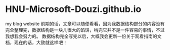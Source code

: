 # HNU-Microsoft-Douzi.github.io
my blog website
前期的话，文章可以随便看看，因为我数据结构部分的内容没有完全整理完，数据结构是一块儿很大的馅饼，啃完它并不是一件容易的事情，不过我想我会努力的。
数据结构完全写完以后，大概我会更新一份关于观看指南的文档，现在的话，大致就这样吧！
